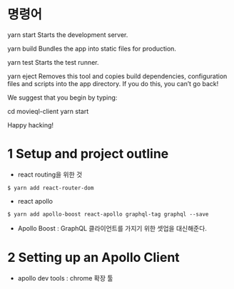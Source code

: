# 명령어
  yarn start
    Starts the development server.

  yarn build
    Bundles the app into static files for production.

  yarn test
    Starts the test runner.

  yarn eject
    Removes this tool and copies build dependencies, configuration files
    and scripts into the app directory. If you do this, you can’t go back!

We suggest that you begin by typing:

  cd movieql-client
  yarn start

Happy hacking!


# 1 Setup and project outline
- react routing을 위한 것
~~~
$ yarn add react-router-dom
~~~

- react apollo
~~~
$ yarn add apollo-boost react-apollo graphql-tag graphql --save
~~~

- Apollo Boost : GraphQL 클라이언트를 가지기 위한 셋업을 대신해준다.


# 2 Setting up an Apollo Client
- apollo dev tools : chrome 확장 툴

